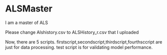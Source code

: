 # ALSMaster
I am a master of ALS


Please change Alshistory.csv to ALSHistory_r.csv that I uploaded

Now, there are 5 scripts.
firstscript,secondscript,thirdscript,fourthsccript are just for data processing.
test script is for validating model performance.
